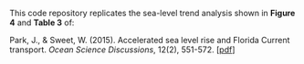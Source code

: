 This code repository replicates the sea-level trend analysis shown in **Figure 4** and **Table 3** of:

Park, J., & Sweet, W. (2015). Accelerated sea level rise and Florida Current transport. _Ocean Science Discussions_, 12(2), 551-572. [[pdf](http://www.ocean-sci-discuss.net/12/551/2015/osd-12-551-2015.pdf)]